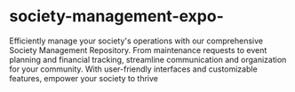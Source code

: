 # society-management-expo-
Efficiently manage your society's operations with our comprehensive Society Management Repository. From maintenance requests to event planning and financial tracking, streamline communication and organization for your community. With user-friendly interfaces and customizable features, empower your society to thrive
